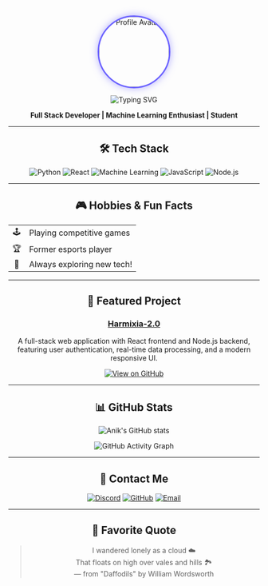 <div align="center">

<img src="https://github.com/Anik7164.png" width="140" height="140" style="border-radius:50%; border: 3px solid #6C63FF; box-shadow: 0 0 15px rgba(108, 99, 255, 0.5);" alt="Profile Avatar">

![Typing SVG](https://readme-typing-svg.demolab.com?font=Fira+Code&weight=750&size=32&pause=1000&color=6C63FF&center=true&vCenter=true&width=450&lines=✨+Hey!+It's+Anik+here+✨)

**Full Stack Developer | Machine Learning Enthusiast | Student**

---

## 🛠️ Tech Stack

![Python](https://img.shields.io/badge/Python-FFD43B?style=for-the-badge&logo=python&logoColor=blue)
![React](https://img.shields.io/badge/React-61DAFB?style=for-the-badge&logo=react&logoColor=black)
![Machine Learning](https://img.shields.io/badge/Machine%20Learning-FF6F61?style=for-the-badge&logo=scikit-learn&logoColor=white)
![JavaScript](https://img.shields.io/badge/JavaScript-F7DF1E?style=for-the-badge&logo=javascript&logoColor=black)
![Node.js](https://img.shields.io/badge/Node.js-339933?style=for-the-badge&logo=nodedotjs&logoColor=white)

---

## 🎮 Hobbies & Fun Facts

| | |
| :-: | :- |
| 🕹️ | Playing competitive games |
| 🏆 | Former esports player |
| 🚀 | Always exploring new tech! |

---

## 🌟 Featured Project

### [Harmixia-2.0](https://github.com/Anik7164/Harmixia-2.0)

A full-stack web application with React frontend and Node.js backend, featuring user authentication, real-time data processing, and a modern responsive UI.

[![View on GitHub](https://img.shields.io/badge/View_on_GitHub-181717?style=for-the-badge&logo=github&logoColor=white)](https://github.com/Anik7164/Harmixia-2.0)

---

## 📊 GitHub Stats

![Anik's GitHub stats](https://github-readme-stats.vercel.app/api?username=Anik7164&show_icons=true&bg_color=0,43D8C9,FFD43B,FF6F61,A259EA&title_color=fff&text_color=fff&icon_color=FFD700&border_radius=10)

![GitHub Activity Graph](https://github-readme-activity-graph.vercel.app/graph?username=Anik7164&bg_color=FF6F61,FFD43B,6C63FF,43D8C9,A259EA&color=fff&line=FFD700&point=43D8C9&area=true&hide_border=true)

---

## 💬 Contact Me

[![Discord](https://img.shields.io/badge/Discord-_sn1pex-7289DA?style=for-the-badge&logo=discord&logoColor=white)](https://discord.com/users/_sn1pex)
[![GitHub](https://img.shields.io/badge/GitHub-Anik7164-181717?style=for-the-badge&logo=github&logoColor=white)](https://github.com/Anik7164)
[![Email](https://img.shields.io/badge/Email-Contact%20Me-D14836?style=for-the-badge&logo=gmail&logoColor=white)](mailto:anik.amd0@gmail.com)

---

## 🌸 Favorite Quote

> I wandered lonely as a cloud ☁️  
> That floats on high over vales and hills 🏞️  
> — from "Daffodils" by William Wordsworth

</div>

